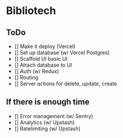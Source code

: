 # Bibliotech

## ToDo

- [] Make it deploy (Vercel)
- [] Set up database (w/ Vercel Postgres)
- [] Scaffold UI basic UI
- [] Attach database to UI
- [] Auth (w/ Redux)
- [] Routing
- [] Server actions for delete, update, create

## If there is enough time

- [] Error management (w/ Sentry)
- [] Analytics (w/ Upstash)
- [] Ratelimiting (w/ Upstash)
